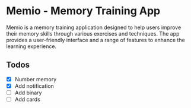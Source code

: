# Memio - Memory Training App

Memio is a memory training application designed to help users improve their memory skills through various exercises and techniques. The app provides a user-friendly interface and a range of features to enhance the learning experience.

## Todos

- [x] Number memory
- [x] Add notification
- [ ] Add binary
- [ ] Add cards
